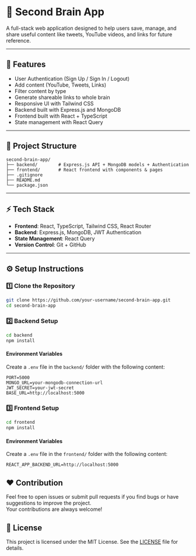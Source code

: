 # 🧠 Second Brain App

A full-stack web application designed to help users save, manage, and share useful content like tweets, YouTube videos, and links for future reference.

---

## 🚀 Features

- User Authentication (Sign Up / Sign In / Logout)
- Add content (YouTube, Tweets, Links)
- Filter content by type
- Generate shareable links to whole brain
- Responsive UI with Tailwind CSS
- Backend built with Express.js and MongoDB
- Frontend built with React + TypeScript
- State management with React Query

---

## 📂 Project Structure

```text
second-brain-app/
├── backend/        # Express.js API + MongoDB models + Authentication
├── frontend/       # React frontend with components & pages
├── .gitignore
├── README.md
└── package.json
```

---

## ⚡ Tech Stack

- **Frontend**: React, TypeScript, Tailwind CSS, React Router  
- **Backend**: Express.js, MongoDB, JWT Authentication  
- **State Management**: React Query  
- **Version Control**: Git + GitHub  

---

## ⚙️ Setup Instructions

### 1️⃣ Clone the Repository

```bash
git clone https://github.com/your-username/second-brain-app.git
cd second-brain-app
```

### 2️⃣ Backend Setup

```bash
cd backend
npm install
```

#### Environment Variables

Create a `.env` file in the `backend/` folder with the following content:

```env
PORT=5000
MONGO_URL=your-mongodb-connection-url
JWT_SECRET=your-jwt-secret
BASE_URL=http://localhost:5000
```


### 3️⃣ Frontend Setup

```bash
cd frontend
npm install
```

#### Environment Variables

Create a `.env` file in the `frontend/` folder with the following content:

```env
REACT_APP_BACKEND_URL=http://localhost:5000
```

## ❤️ Contribution

Feel free to open issues or submit pull requests if you find bugs or have suggestions to improve the project.  
Your contributions are always welcome!

## 📄 License

This project is licensed under the MIT License. See the [LICENSE](LICENSE) file for details.

